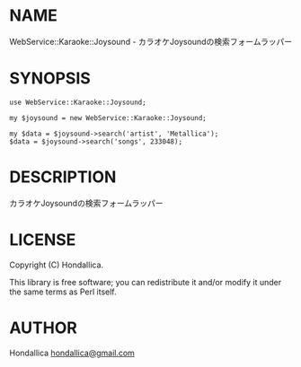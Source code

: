# NAME

WebService::Karaoke::Joysound - カラオケJoysoundの検索フォームラッパー

# SYNOPSIS

    use WebService::Karaoke::Joysound;

    my $joysound = new WebService::Karaoke::Joysound;

    my $data = $joysound->search('artist', 'Metallica');
    $data = $joysound->search('songs', 233048);

# DESCRIPTION

カラオケJoysoundの検索フォームラッパー

# LICENSE

Copyright (C) Hondallica.

This library is free software; you can redistribute it and/or modify
it under the same terms as Perl itself.

# AUTHOR

Hondallica <hondallica@gmail.com>
